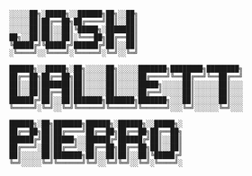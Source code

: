 
        ░░░░░██╗░█████╗░░██████╗██╗░░██╗  
        ░░░░░██║██╔══██╗██╔════╝██║░░██║  
        ░░░░░██║██║░░██║╚█████╗░███████║  
        ██╗░░██║██║░░██║░╚═══██╗██╔══██║  
        ╚█████╔╝╚█████╔╝██████╔╝██║░░██║  
        ░╚════╝░░╚════╝░╚═════╝░╚═╝░░╚═╝  

        ██████╗░░█████╗░██╗░░░░░██╗░░░░░███████╗████████╗████████╗  
        ██╔══██╗██╔══██╗██║░░░░░██║░░░░░██╔════╝╚══██╔══╝╚══██╔══╝  
        ██║░░██║███████║██║░░░░░██║░░░░░█████╗░░░░░██║░░░░░░██║░░░  
        ██║░░██║██╔══██║██║░░░░░██║░░░░░██╔══╝░░░░░██║░░░░░░██║░░░  
        ██████╔╝██║░░██║███████╗███████╗███████╗░░░██║░░░░░░██║░░░  
        ╚═════╝░╚═╝░░╚═╝╚══════╝╚══════╝╚══════╝░░░╚═╝░░░░░░╚═╝░░░  

        ██████╗░██╗███████╗██████╗░██████╗░░█████╗░
        ██╔══██╗██║██╔════╝██╔══██╗██╔══██╗██╔══██╗
        ██████╔╝██║█████╗░░██████╔╝██████╔╝██║░░██║
        ██╔═══╝░██║██╔══╝░░██╔══██╗██╔══██╗██║░░██║
        ██║░░░░░██║███████╗██║░░██║██║░░██║╚█████╔╝
        ╚═╝░░░░░╚═╝╚══════╝╚═╝░░╚═╝╚═╝░░╚═╝░╚════╝░
